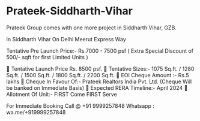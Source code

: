 # Prateek-Siddharth-Vihar
Prateek Group comes with one more project in Siddharth Vihar, GZB. 

In Siddharth Vihar  On Delhi Meerut Express Way

 Tentative Pre Launch Price:- Rs.7000 - 7500 psf ( Extra Special Discount of 500/- sqft for first Limited Units ) 
 
📌 Tentative Launch Price Rs. 8500 psf.
📌 Tentative Sizes:-  1075 Sq.ft. / 1280 Sq.ft. / 1500 Sq.ft. / 1800 Sq.ft. / 2200 Sq.ft. 
📌 EOI Cheque Amount :- Rs.5 lakhs 
📌 Cheque In Favour Of:- Prateek Realtors India Pvt. Ltd.
(Cheque Will be banked on Immediate Basis)
📌 Expected RERA Timeline:- April 2024
📌 Allotment Of Unit:- FIRST Come FIRST Serve  

For Immediate Booking
Call @ +91 9999257848
Whatsapp : wa.me/+919999257848

